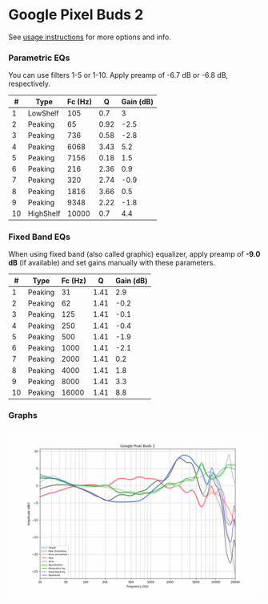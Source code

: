 # Google Pixel Buds 2
See [usage instructions](https://github.com/jaakkopasanen/AutoEq#usage) for more options and info.

### Parametric EQs
You can use filters 1-5 or 1-10. Apply preamp of -6.7 dB or -6.8 dB, respectively.

|   # | Type      |   Fc (Hz) |    Q |   Gain (dB) |
|-----|-----------|-----------|------|-------------|
|   1 | LowShelf  |       105 | 0.7  |         3   |
|   2 | Peaking   |        65 | 0.92 |        -2.5 |
|   3 | Peaking   |       736 | 0.58 |        -2.8 |
|   4 | Peaking   |      6068 | 3.43 |         5.2 |
|   5 | Peaking   |      7156 | 0.18 |         1.5 |
|   6 | Peaking   |       216 | 2.36 |         0.9 |
|   7 | Peaking   |       320 | 2.74 |        -0.9 |
|   8 | Peaking   |      1816 | 3.66 |         0.5 |
|   9 | Peaking   |      9348 | 2.22 |        -1.8 |
|  10 | HighShelf |     10000 | 0.7  |         4.4 |

### Fixed Band EQs
When using fixed band (also called graphic) equalizer, apply preamp of **-9.0 dB** (if available) and set gains manually with these parameters.

|   # | Type    |   Fc (Hz) |    Q |   Gain (dB) |
|-----|---------|-----------|------|-------------|
|   1 | Peaking |        31 | 1.41 |         2.9 |
|   2 | Peaking |        62 | 1.41 |        -0.2 |
|   3 | Peaking |       125 | 1.41 |        -0.1 |
|   4 | Peaking |       250 | 1.41 |        -0.4 |
|   5 | Peaking |       500 | 1.41 |        -1.9 |
|   6 | Peaking |      1000 | 1.41 |        -2.1 |
|   7 | Peaking |      2000 | 1.41 |         0.2 |
|   8 | Peaking |      4000 | 1.41 |         1.8 |
|   9 | Peaking |      8000 | 1.41 |         3.3 |
|  10 | Peaking |     16000 | 1.41 |         8.8 |

### Graphs
![](./Google%20Pixel%20Buds%202.png)
